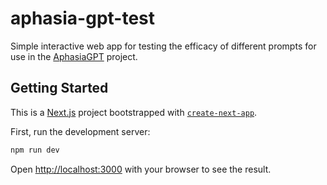 # aphasia-gpt-test

Simple interactive web app for testing the efficacy of different prompts for use in the [AphasiaGPT](https://github.com/BYU-PCCL/aphasia-gpt) project.

## Getting Started

This is a [Next.js](https://nextjs.org/) project bootstrapped with [`create-next-app`](https://github.com/vercel/next.js/tree/canary/packages/create-next-app).

First, run the development server:

```bash
npm run dev
```

Open [http://localhost:3000](http://localhost:3000) with your browser to see the result.
